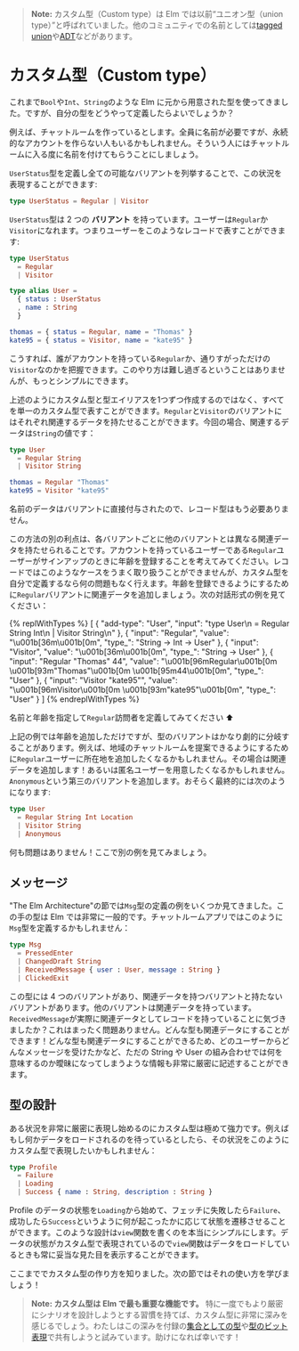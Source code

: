 <!--
> **Note:** Custom types used to be referred to as “union types” in Elm. Names from other communities include [tagged unions](https://en.wikipedia.org/wiki/Tagged_union) and [ADTs](https://en.wikipedia.org/wiki/Algebraic_data_type).
-->

> **Note:** カスタム型（Custom type）は Elm では以前“ユニオン型（union type）”と呼ばれていました。他のコミュニティでの名前としては[tagged union](https://en.wikipedia.org/wiki/Tagged_union)や[ADT](https://en.wikipedia.org/wiki/Algebraic_data_type)などがあります。

<!--
# Custom Types
-->

# カスタム型（Custom type）

<!--
So far we have seen a bunch of types like `Bool`, `Int`, and `String`. But how do we define our own?
-->

これまで`Bool`や`Int`、`String`のような Elm に元から用意された型を使ってきました。ですが、自分の型をどうやって定義したらよいでしょうか？

<!--
Say we are making a chat room. Everyone needs a name, but maybe some users do not have a permanent account. They just give a name each time they show up.
-->

例えば、チャットルームを作っているとします。全員に名前が必要ですが、永続的なアカウントを作らない人もいるかもしれません。そういう人にはチャットルームに入る度に名前を付けてもらうことにしましょう。

<!--
We can describe this situation by defining a `UserStatus` type, listing all the possible variations:
-->

`UserStatus`型を定義し全ての可能なバリアントを列挙することで、この状況を表現することができます:

```elm
type UserStatus = Regular | Visitor
```

<!--
The `UserStatus` type has two **variants**. Someone can be a `Regular` or a `Visitor`. So we could represent a user as a record like this:
-->

`UserStatus`型は 2 つの **バリアント** を持っています。ユーザーは`Regular`か`Visitor`になれます。つまりユーザーをこのようなレコードで表すことができます:

```elm
type UserStatus
  = Regular
  | Visitor

type alias User =
  { status : UserStatus
  , name : String
  }

thomas = { status = Regular, name = "Thomas" }
kate95 = { status = Visitor, name = "kate95" }
```

<!--
So now we can track if someone is a `Regular` with an account or a `Visitor` who is just passing through. It is not too tough, but we can make it simpler!
-->

こうすれば、誰がアカウントを持っている`Regular`か、通りすがっただけの`Visitor`なのかを把握できます。このやり方は難し過ぎるということはありませんが、もっとシンプルにできます。

<!--
Rather than creating a custom type and a type alias, we can represent all this with just a single custom type. The `Regular` and `Visitor` variants each have an associated data. In our case, the associated data is a `String` value:
-->

上述のようにカスタム型と型エイリアスを1つずつ作成するのではなく、すべてを単一のカスタム型で表すことができます。`Regular`と`Visitor`のバリアントにはそれぞれ関連するデータを持たせることができます。今回の場合、関連するデータは`String`の値です：

```elm
type User
  = Regular String
  | Visitor String

thomas = Regular "Thomas"
kate95 = Visitor "kate95"
```

<!--
The data is attached directly to the variant, so there is no need for the record anymore.
-->

名前のデータはバリアントに直接付与されたので、レコード型はもう必要ありません。

<!--
Another benefit of this approach is that each variant can have different associated data. Say that `Regular` users gave their age when they signed up. There is no nice way to capture that with records, but when you define your own custom type it is no problem. Let's add some associated data to the `Regular` variant in an interactive example:
-->

この方法の別の利点は、各バリアントごとに他のバリアントとは異なる関連データを持たせられることです。アカウントを持っているユーザーである`Regular`ユーザーがサインアップのときに年齢を登録することを考えてみてください。レコードではこのようなケースをうまく取り扱うことができませんが、カスタム型を自分で定義するなら何の問題もなく行えます。年齢を登録できるようにするために`Regular`バリアントに関連データを追加しましょう。次の対話形式の例を見てください：

{% replWithTypes %}
[
  {
    "add-type": "User",
    "input": "type User\n  = Regular String Int\n  | Visitor String\n"
  },
  {
    "input": "Regular",
    "value": "\u001b[36m<function>\u001b[0m",
    "type_": "String -> Int -> User"
  },
  {
    "input": "Visitor",
    "value": "\u001b[36m<function>\u001b[0m",
    "type_": "String -> User"
  },
  {
    "input": "Regular \"Thomas\" 44",
    "value": "\u001b[96mRegular\u001b[0m \u001b[93m\"Thomas\"\u001b[0m \u001b[95m44\u001b[0m",
    "type_": "User"
  },
  {
    "input": "Visitor \"kate95\"",
    "value": "\u001b[96mVisitor\u001b[0m \u001b[93m\"kate95\"\u001b[0m",
    "type_": "User"
  }
]
{% endreplWithTypes %}

<!--
Try defining a `Regular` visitor with a name and age ⬆️
-->

名前と年齢を指定して`Regular`訪問者を定義してみてください ⬆️

<!--
We only added an age, but variants of a type can diverge quite dramatically. For example, maybe we want to add location for `Regular` users so we can suggest regional chat rooms. Add more associated data! Or maybe we want to have anonymous users. Add a third variant called `Anonymous`. Maybe we end up with:
-->

上記の例では年齢を追加しただけですが、型のバリアントはかなり劇的に分岐することがあります。例えば、地域のチャットルームを提案できるようにするために`Regular`ユーザーに所在地を追加したくなるかもしれません。その場合は関連データを追加します！あるいは匿名ユーザーを用意したくなるかもしれません。`Anonymous`という第三のバリアントを追加します。おそらく最終的には次のようになります:

```elm
type User
  = Regular String Int Location
  | Visitor String
  | Anonymous
```

<!--
No problem! Let’s see some other examples now.
-->

何も問題はありません！ここで別の例を見てみましょう。

<!--
## Messages
-->

## メッセージ

<!--
In the architecture section, we saw a couple of examples of defining a `Msg` type. This sort of type is extremely common in Elm. In our chat room, we might define a `Msg` type like this:
-->

"The Elm Architecture"の節では`Msg`型の定義の例をいくつか見てきました。この手の型は Elm では非常に一般的です。チャットルームアプリではこのように`Msg`型を定義するかもしれません：

```elm
type Msg
  = PressedEnter
  | ChangedDraft String
  | ReceivedMessage { user : User, message : String }
  | ClickedExit
```

<!--
We have four variants. Some variants have no associated data, others have a bunch. Notice that `ReceivedMessage` actually has a record as associated data. That is totally fine. Any type can be associated data! This allows you to describe interactions in your application very precisely.
-->

この型には 4 つのバリアントがあり、関連データを持つバリアントと持たないバリアントがあります。他のバリアントは関連データを持っています。`ReceivedMessage`が実際に関連データとしてレコードを持っていることに気づきましたか？これはまったく問題ありません。どんな型も関連データにすることができます！どんな型も関連データにすることができるため、どのユーザーからどんなメッセージを受けたかなど、ただの String や User の組み合わせでは何を意味するのか曖昧になってしまうような情報も非常に厳密に記述することができます。

<!--
## Modeling
-->

## 型の設計

<!--
Custom types become extremely powerful when you start modeling situations very precisely. For example, if you are waiting for some data to load, you might want to model it with a custom type like this:
-->

ある状況を非常に厳密に表現し始めるのにカスタム型は極めて強力です。例えばもし何かデータをロードされるのを待っているとしたら、その状況をこのようにカスタム型で表現したいかもしれません：

```elm
type Profile
  = Failure
  | Loading
  | Success { name : String, description : String }
```

<!--
So you can start in the `Loading` state and then transition to `Failure` or `Success` depending on what happens. This makes it really simple to write a `view` function that always shows something reasonable when data is loading.
-->

Profile のデータの状態を`Loading`から始めて、フェッチに失敗したら`Failure`、成功したら`Success`というように何が起こったかに応じて状態を遷移させることができます。このような設計は`view`関数を書くのを本当にシンプルにします。データの状態がカスタム型で表現されているので`view`関数はデータをロードしているときも常に妥当な見た目を表示することができます。

<!--
Now we know how to create custom types, the next section will show how to use them!
-->

ここまででカスタム型の作り方を知りました。次の節ではそれの使い方を学びましょう！

<!--
> **Note: Custom types are the most important feature in Elm.** They have a lot of depth, especially once you get in the habit of trying to model scenarios more precisely. I tried to share some of this depth in [Types as Sets](/appendix/types_as_sets.html) and [Types as Bits](/appendix/types_as_bits.html) in the appendix. I hope you find them helpful!
-->

> **Note: カスタム型は Elm で最も重要な機能です。** 特に一度でもより厳密にシナリオを設計しようとする習慣を持てば、カスタム型に非常に深みを感じるでしょう。わたしはこの深みを付録の[集合としての型](/appendix/types_as_sets.html)や[型のビット表現](/appendix/types_as_bits.html)で共有しようと試みています。助けになれば幸いです！
